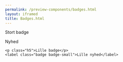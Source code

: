 ```yaml
--- 
permalink: /preview-components/badges.html
layout: iframed 
title: Badges.html
---
```

<div class="container">
    <p class="h5">Stort badge</p>
    <label class="badge badge-large">Nyhed</label>

    <p class="h5">Lille badge</p>
    <label class="badge badge-small">Lille nyhed</label>
</div>